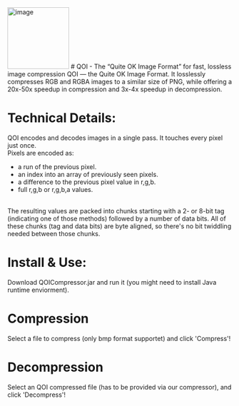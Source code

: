 <img width="138" alt="image" src="https://user-images.githubusercontent.com/88332335/179968599-d7d58e33-fbfd-43de-82b9-477c656511df.png">
# QOI - The “Quite OK Image Format” for fast, lossless image compression
QOI — the Quite OK Image Format. It losslessly compresses RGB and RGBA images to a similar size of PNG, while offering a 20x-50x speedup in compression and 3x-4x speedup in decompression.

# Technical Details:
QOI encodes and decodes images in a single pass. It touches every pixel just once.
<br/>
Pixels are encoded as:
- a run of the previous pixel.
- an index into an array of previously seen pixels.
- a difference to the previous pixel value in r,g,b.
- full r,g,b or r,g,b,a values.
<br/>
The resulting values are packed into chunks starting with a 2- or 8-bit tag (indicating one of those methods) followed by a number of data bits. All of these chunks (tag and data bits) are byte aligned, so there's no bit twiddling needed between those chunks.

# Install & Use:
Download QOICompressor.jar and run it (you might need to install Java runtime enviorment).

# Compression
Select a file to compress (only bmp format supportet) and click 'Compress'!

# Decompression
Select an QOI compressed file (has to be provided via our compressor), and click 'Decompress'!

<!-- Note
Further description (along with an updated version of the project) coming soon! -->
